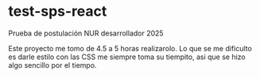 # test-sps-react
Prueba de postulación NUR desarrollador 2025

Este proyecto me tomo de 4.5 a 5 horas realizarolo.
Lo que se me dificulto es darle estilo con las CSS me siempre toma su tiempito, asi que se hizo algo sencillo por el tiempo.
